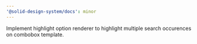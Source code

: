 ```yaml
---
'@solid-design-system/docs': minor
---
```


Implement highlight option renderer to highlight multiple search occurences on combobox template.
